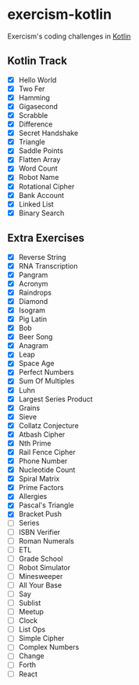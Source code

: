 # exercism-kotlin
Exercism's coding challenges in [Kotlin](https://exercism.io/tracks/kotlin/exercises)

## Kotlin Track
- [x] Hello World
- [x] Two Fer
- [x] Hamming
- [x] Gigasecond
- [x] Scrabble
- [x] Difference
- [x] Secret Handshake
- [x] Triangle
- [x] Saddle Points
- [x] Flatten Array
- [x] Word Count
- [x] Robot Name
- [x] Rotational Cipher
- [x] Bank Account
- [x] Linked List
- [x] Binary Search

## Extra Exercises
- [x] Reverse String
- [x] RNA Transcription
- [x] Pangram
- [x] Acronym
- [x] Raindrops
- [x] Diamond
- [x] Isogram
- [x] Pig Latin
- [x] Bob
- [x] Beer Song
- [x] Anagram
- [x] Leap
- [x] Space Age
- [x] Perfect Numbers
- [x] Sum Of Multiples
- [x] Luhn
- [x] Largest Series Product
- [x] Grains
- [x] Sieve
- [x] Collatz Conjecture
- [x] Atbash Cipher
- [x] Nth Prime
- [x] Rail Fence Cipher
- [x] Phone Number
- [x] Nucleotide Count
- [x] Spiral Matrix
- [x] Prime Factors
- [x] Allergies
- [x] Pascal's Triangle
- [x] Bracket Push
- [ ] Series
- [ ] ISBN Verifier
- [ ] Roman Numerals
- [ ] ETL
- [ ] Grade School
- [ ] Robot Simulator
- [ ] Minesweeper
- [ ] All Your Base
- [ ] Say
- [ ] Sublist
- [ ] Meetup
- [ ] Clock
- [ ] List Ops
- [ ] Simple Cipher
- [ ] Complex Numbers
- [ ] Change
- [ ] Forth
- [ ] React
